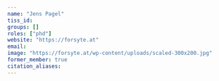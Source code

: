 ```yaml
---
name: "Jens Pagel"
tiss_id: 
groups: []
roles: ["phd"]
website: "https://forsyte.at"
email:
image: "https://forsyte.at/wp-content/uploads/scaled-300x200.jpg"
former_member: true
citation_aliases:
---
```


<!--
Your custom content goes here.
-->